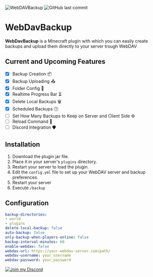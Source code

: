 ![WebDAVBackup](https://github.com/user-attachments/assets/49586ea5-1b74-490f-ad6a-045f7fbdc150)
![GitHub last commit](https://img.shields.io/github/last-commit/Blis204/WebDavBackup)
# WebDavBackup

**WebDavBackup** is a Minecraft plugin with which you can easily create backups and upload them directly to your server trough WebDAV

## Current and Upcoming Features

- [x] Backup Creation 📦
- [x] Backup Uploading 📤
- [x] Folder Config 📁
- [x] Realtime Progress Bar ⏳
- [x] Delete Local Backups 🗑️
- [x] Scheduled Backups 🕒
- [ ] Set How Many Backups to Keep on Server and Client Side ⚙️
- [ ] Reload Command 🔄
- [ ] Discord Integration 🛡️

## Installation

1. Download the plugin jar file.
2. Place it in your server's `plugins` directory.
3. Restart your server to load the plugin.
4. Edit the `config.yml` file to set up your WebDAV server and backup preferences.
5. Restart your server
6. Execute `/backup`
## Configuration

```yaml
backup-directories:
- world
- plugins
delete-local-backup: false
auto-backup: false
only-backup-when-players-online: false
backup-interval-minutes: 60
enable-webdav: false
webdav-url: https://your-webdav-server.com/path/
webdav-username: your_username
webdav-password: your_password
```

[![Join my Discord](https://i.imgur.com/ZPqYZqJ.jpeg)](https://discord.gg/zRHsbRAUbh)
